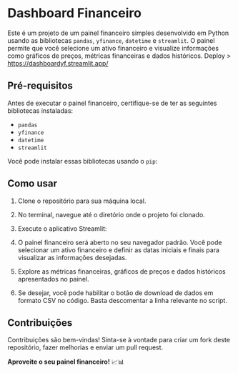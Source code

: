 # Dashboard Financeiro

Este é um projeto de um painel financeiro simples desenvolvido em Python usando as bibliotecas `pandas`, `yfinance`, `datetime` e `streamlit`. O painel permite que você selecione um ativo financeiro e visualize informações como gráficos de preços, métricas financeiras e dados históricos.
Deploy  > https://dashboardyf.streamlit.app/
## Pré-requisitos

Antes de executar o painel financeiro, certifique-se de ter as seguintes bibliotecas instaladas:

- `pandas`
- `yfinance`
- `datetime`
- `streamlit`

Você pode instalar essas bibliotecas usando o `pip`:


## Como usar

1. Clone o repositório para sua máquina local.

2. No terminal, navegue até o diretório onde o projeto foi clonado.

3. Execute o aplicativo Streamlit:

4. O painel financeiro será aberto no seu navegador padrão. Você pode selecionar um ativo financeiro e definir as datas iniciais e finais para visualizar as informações desejadas.

5. Explore as métricas financeiras, gráficos de preços e dados históricos apresentados no painel.

6. Se desejar, você pode habilitar o botão de download de dados em formato CSV no código. Basta descomentar a linha relevante no script.

## Contribuições

Contribuições são bem-vindas! Sinta-se à vontade para criar um fork deste repositório, fazer melhorias e enviar um pull request.


**Aproveite o seu painel financeiro!** 📈📊
